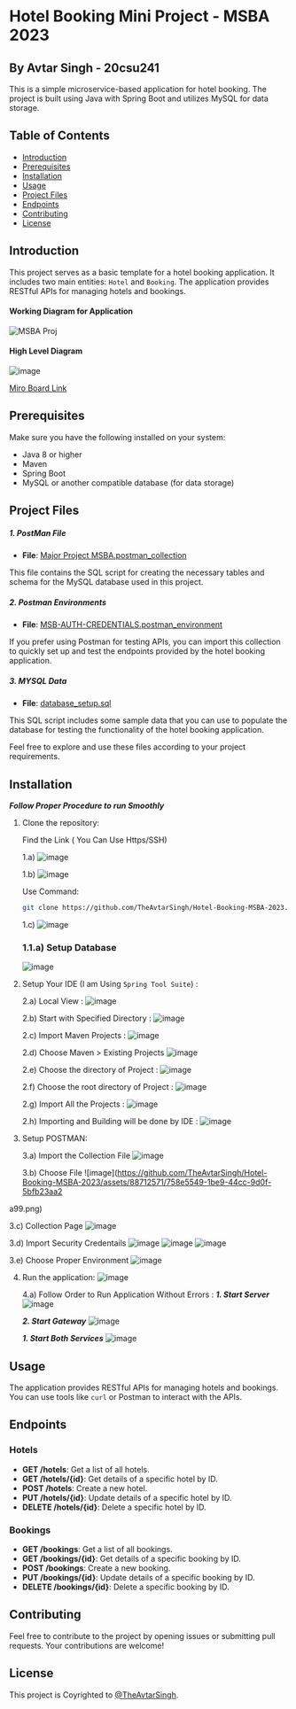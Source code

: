 # Hotel Booking Mini Project - MSBA 2023

## By Avtar Singh - 20csu241

This is a simple microservice-based application for hotel booking. The project is built using Java with Spring Boot and utilizes MySQL for data storage.

## Table of Contents
- [Introduction](#introduction)
- [Prerequisites](#prerequisites)
- [Installation](#installation)
- [Usage](#usage)
- [Project Files](#project-files)
- [Endpoints](#endpoints)
- [Contributing](#contributing)
- [License](#license)

## Introduction

This project serves as a basic template for a hotel booking application. It includes two main entities: `Hotel` and `Booking`. The application provides RESTful APIs for managing hotels and bookings.

#### Working Diagram for Application 
![MSBA Proj](https://github.com/TheAvtarSingh/Hotel-Booking-MSBA-2023/assets/88712571/7caaf70a-0300-4f2c-800f-3eda719d1a67.png)

#### High Level Diagram 
![image](https://github.com/TheAvtarSingh/Hotel-Booking-MSBA-2023/assets/88712571/31988f7c-cce8-4542-9ea2-e75efd70ea8c.png)

[Miro Board Link](https://miro.com/app/board/uXjVNCqSVsQ=/?share_link_id=904572644404)

## Prerequisites

Make sure you have the following installed on your system:

- Java 8 or higher
- Maven
- Spring Boot
- MySQL or another compatible database (for data storage)

## Project Files

##### 1. PostMan File

- **File**: [Major Project MSBA.postman_collection](/Major_Project_MSBA.postman_collection)

This file contains the SQL script for creating the necessary tables and schema for the MySQL database used in this project.

##### 2. Postman Environments

- **File**: [MSB-AUTH-CREDENTIALS.postman_environment](/MSB-AUTH-CREDENTIALS.postman_environment)

If you prefer using Postman for testing APIs, you can import this collection to quickly set up and test the endpoints provided by the hotel booking application.

##### 3. MYSQL Data

- **File**: [database_setup.sql](/database_setup.sql)

This SQL script includes some sample data that you can use to populate the database for testing the functionality of the hotel booking application.

Feel free to explore and use these files according to your project requirements. 

## Installation
***Follow Proper Procedure to run Smoothly***

1. Clone the repository:
   
   Find the Link ( You Can Use Https/SSH)

   1.a) 
   ![image](https://github.com/TheAvtarSingh/Hotel-Booking-MSBA-2023/assets/88712571/1d28aa3b-4624-4256-8985-24b79baa5209.png)

   1.b) 
   ![image](https://github.com/TheAvtarSingh/Hotel-Booking-MSBA-2023/assets/88712571/5551ea46-191b-4771-a17d-fbc658589c2f.png)

   Use Command:
   ```bash
   git clone https://github.com/TheAvtarSingh/Hotel-Booking-MSBA-2023.git
   ```

   1.c) 
   ![image](https://github.com/TheAvtarSingh/Hotel-Booking-MSBA-2023/assets/88712571/0582c04e-0aed-4cd5-a982-0c22b2ac6a78.png)

   ### 1.1.a) Setup Database 
   ![image](https://github.com/TheAvtarSingh/Hotel-Booking-MSBA-2023/assets/88712571/8025fa34-0f15-4ed4-b91a-8365bf267593.png)

2. Setup Your IDE (I am Using `Spring Tool Suite`) :

   2.a) Local View :
   ![image](https://github.com/TheAvtarSingh/Hotel-Booking-MSBA-2023/assets/88712571/b99291d7-9679-42f0-9c2e-c2bfd8685d46.png)

   2.b) Start with Specified Directory :
   ![image](https://github.com/TheAvtarSingh/Hotel-Booking-MSBA-2023/assets/88712571/045a0eaa-05eb-4fbe-a836-2d74c546cee3.png)

   2.c) Import Maven Projects :
   ![image](https://github.com/TheAvtarSingh/Hotel-Booking-MSBA-2023/assets/88712571/d5b729aa-1ad3-4010-9db1-2b5999282748.png)

   2.d) Choose Maven > Existing Projects
   ![image](https://github.com/TheAvtarSingh/Hotel-Booking-MSBA-2023/assets/88712571/a05690a3-1b15-4122-8604-dfa362cbad8c.png)

   2.e) Choose the directory of Project :
   ![image](https://github.com/TheAvtarSingh/Hotel-Booking-MSBA-2023/assets/88712571/c29db24c-8b07-4577-aca6-f177391ac250.png)

   2.f) Choose the root directory of Project :
   ![image](https://github.com/TheAvtarSingh/Hotel-Booking-MSBA-2023/assets/88712571/adc78f09-0b3e-44de-bdc2-78df19e4b232.png)

   2.g) Import All the Projects :
   ![image](https://github.com/TheAvtarSingh/Hotel-Booking-MSBA-2023/assets/88712571/6272b80a-b98b-43e3-921c-c2fdf2ba5905.png)

   2.h) Importing and Building will be done by IDE :
   ![image](https://github.com/TheAvtarSingh/Hotel-Booking-MSBA-2023/assets/88712571/f7b5e23d-48e5-4562-a496-971acb76ad85.png)

3. Setup POSTMAN:

   3.a) Import the Collection File
   ![image](https://github.com/TheAvtarSingh/Hotel-Booking-MSBA-2023/assets/88712571/ae0feb1a-3738-4b88-82e4-393fd8550d94.png)

   3.b) Choose File
   ![image](https://github.com/TheAvtarSingh/Hotel-Booking-MSBA-2023/assets/88712571/758e5549-1be9-44cc-9d0f-5bfb23aa2

a99.png)

   3.c) Collection Page
   ![image](https://github.com/TheAvtarSingh/Hotel-Booking-MSBA-2023/assets/88712571/7aecb806-e678-4684-9327-07ed0119458c.png)

   3.d) Import Security Credentails
   ![image](https://github.com/TheAvtarSingh/Hotel-Booking-MSBA-2023/assets/88712571/67adb19e-52d2-46d4-afe6-58057dbb652d.png)
   ![image](https://github.com/TheAvtarSingh/Hotel-Booking-MSBA-2023/assets/88712571/cb8829ea-a749-42d2-b142-f68396d1a17e.png)
   ![image](https://github.com/TheAvtarSingh/Hotel-Booking-MSBA-2023/assets/88712571/50fe1b25-8b1e-4a48-ae61-4fa9d473c904.png)

   3.e) Choose Proper Environment
   ![image](https://github.com/TheAvtarSingh/Hotel-Booking-MSBA-2023/assets/88712571/e7acf932-a2e0-4d29-8f66-27f3a4c05ede.png)

4. Run the application:
   ![image](https://github.com/TheAvtarSingh/Hotel-Booking-MSBA-2023/assets/88712571/a48125c0-50ed-4247-a18c-116e7e23bde4.png)

   4.a) Follow Order to Run Application Without Errors :
   ***1. Start Server***
   ![image](https://github.com/TheAvtarSingh/Hotel-Booking-MSBA-2023/assets/88712571/549c76cf-07c3-4c24-bf4a-217bac322a20.png)

   ***2. Start Gateway***
   ![image](https://github.com/TheAvtarSingh/Hotel-Booking-MSBA-2023/assets/88712571/9c9100ec-6d6b-4ef2-bd63-bc6e0c5324d1.png)

   ***1. Start Both Services***
   ![image](https://github.com/TheAvtarSingh/Hotel-Booking-MSBA-2023/assets/88712571/3b664ada-bb49-44e3-a985-969eb01fa37e.png)

## Usage

The application provides RESTful APIs for managing hotels and bookings. You can use tools like `curl` or Postman to interact with the APIs.

## Endpoints

### Hotels

- **GET /hotels**: Get a list of all hotels.
- **GET /hotels/{id}**: Get details of a specific hotel by ID.
- **POST /hotels**: Create a new hotel.
- **PUT /hotels/{id}**: Update details of a specific hotel by ID.
- **DELETE /hotels/{id}**: Delete a specific hotel by ID.

### Bookings

- **GET /bookings**: Get a list of all bookings.
- **GET /bookings/{id}**: Get details of a specific booking by ID.
- **POST /bookings**: Create a new booking.
- **PUT /bookings/{id}**: Update details of a specific booking by ID.
- **DELETE /bookings/{id}**: Delete a specific booking by ID.

## Contributing

Feel free to contribute to the project by opening issues or submitting pull requests. Your contributions are welcome!

## License

This project is Coyrighted to  [@TheAvtarSingh](https://github.com/TheAvtarSingh/).
